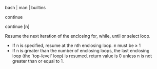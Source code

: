  bash | man | builtins

continue

continue [n]

Resume the next iteration of the enclosing for, while, until or select loop. 
* If n is specified, resume at the nth enclosing loop. n must be ≥ 1
* If n is greater than the number of enclosing loops, the last enclosing loop (the `top-level' loop) is resumed. 
return value is 0 unless n is not greater than or equal to 1.
